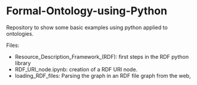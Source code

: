 # Formal-Ontology-using-Python
Repository to show some basic examples using python applied to ontologies.

Files:
- Resource_Description_Framework_(RDF): first steps in the RDF python library
- RDF_URI_node.ipynb: creation of a RDF URI node.
- loading_RDF_files: Parsing the graph in an RDF file graph from the web, 


